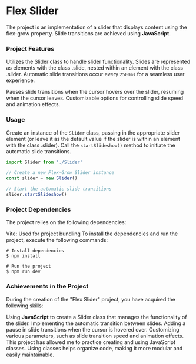 # Flex Slider

The project is an implementation of a slider that displays content using the flex-grow property. Slide transitions are achieved using **JavaScript**.

### Project Features

Utilizes the Slider class to handle slider functionality.
Slides are represented as elements with the class .slide, nested within an element with the class .slider.
Automatic slide transitions occur every `2500ms` for a seamless user experience.

<!-- TODO: make a gif -->

Pauses slide transitions when the cursor hovers over the slider, resuming when the cursor leaves.
Customizable options for controlling slide speed and animation effects.

### Usage

Create an instance of the `Slider` class, passing in the appropriate slider element (or leave it as the default value if the slider is within an element with the class .slider).
Call the `startSlideshow()` method to initiate the automatic slide transitions.

```javascript
import Slider from './Slider'

// Create a new Flex-Grow Slider instance
const slider = new Slider()

// Start the automatic slide transitions
slider.startSlideshow()
```

### Project Dependencies

The project relies on the following dependencies:

Vite: Used for project bundling
To install the dependencies and run the project, execute the following commands:

```shell
# Install dependencies
$ npm install

# Run the project
$ npm run dev
```

### Achievements in the Project

During the creation of the "Flex Slider" project, you have acquired the following skills:

Using **JavaScript** to create a Slider class that manages the functionality of the slider.
Implementing the automatic transition between slides.
Adding a pause in slide transitions when the cursor is hovered over.
Customizing various parameters, such as slide transition speed and animation effects.
This project has allowed me to practice creating and using JavaScript classes. Using classes helps organize code, making it more modular and easily maintainable.

<!-- [demo](https://dmitrylasuta.github.io/flex-slider/) -->
